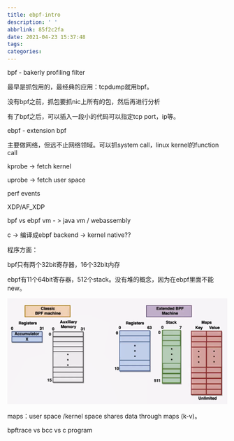 ```yaml
---
title: ebpf-intro
description: ' '
abbrlink: 85f2c2fa
date: 2021-04-23 15:37:48
tags:
categories:
---
```


bpf - bakerly profiling filter

最早是抓包用的，最经典的应用：tcpdump就用bpf。

没有bpf之前，抓包要抓nic上所有的包，然后再进行分析

有了bpf之后，可以插入一段小的代码可以指定tcp port，ip等。

ebpf - extension bpf

主要做网络，但远不止网络领域。可以抓system call，linux kernel的function call

kprobe -> fetch kernel

uprobe -> fetch user space

perf events

XDP/AF_XDP



bpf vs ebpf vm - > java vm / webassembly

c  -> 编译成ebpf backend  -> kernel native??

程序方面：

bpf只有两个32bit寄存器，16个32bit内存

ebpf有11个64bit寄存器，512个stack。没有堆的概念，因为在ebpf里面不能new。

![image-20210423154407377](ebpf-intro/image-20210423154407377.png)

maps：user space /kernel space shares data through maps (k-v)。



bpftrace vs bcc vs c program 

